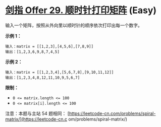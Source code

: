 # [剑指 Offer 29. 顺时针打印矩阵][link] (Easy)

[link]: https://leetcode.cn/problems/shun-shi-zhen-da-yin-ju-zhen-lcof/

输入一个矩阵，按照从外向里以顺时针的顺序依次打印出每一个数字。

**示例 1：**

```
输入：matrix = [[1,2,3],[4,5,6],[7,8,9]]
输出：[1,2,3,6,9,8,7,4,5]

```

**示例 2：**

```
输入：matrix = [[1,2,3,4],[5,6,7,8],[9,10,11,12]]
输出：[1,2,3,4,8,12,11,10,9,5,6,7]

```

**限制：**

- `0 <= matrix.length <= 100`
- `0 <= matrix[i].length <= 100`

注意：本题与主站 54 题相同： [https://leetcode-cn.com/problems/spiral-matrix/](https://leetcode-cn.c
om/problems/spiral-matrix/)
